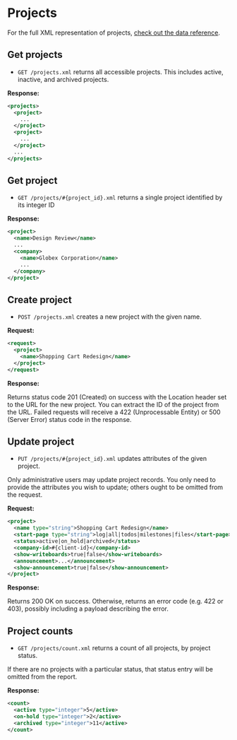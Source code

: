 Projects
========

For the full XML representation of projects, [check out the data reference](https://github.com/basecamp/basecamp-classic-api/blob/master/sections/data_reference.md#project).

Get projects
------------

* `GET /projects.xml` returns all accessible projects. This includes active, inactive, and archived projects.

**Response:**

``` xml
<projects>
  <project>
    ...
  </project>
  <project>
    ...
  </project>
  ...
</projects>

```


Get project
-----------

* `GET /projects/#{project_id}.xml` returns a single project identified by its integer ID

**Response:**

``` xml
<project>
  <name>Design Review</name>
  ...
  <company>
    <name>Globex Corporation</name>
    ...
  </company>
</project>

```


Create project
--------------

* `POST /projects.xml` creates a new project with the given name.

**Request:**

``` xml
<request>
  <project>
    <name>Shopping Cart Redesign</name>
  </project>
</request>
```


**Response:**

Returns status code 201 (Created) on success with the Location header set to the URL for the new project. You can extract the ID of the project from the URL. Failed requests will receive a 422 (Unprocessable Entity) or 500 (Server Error) status code in the response.


Update project
--------------

* `PUT /projects/#{project_id}.xml` updates attributes of the given project. 

Only administrative users may update project records. You only need to provide the attributes you wish to update; others ought to be omitted from the request.

**Request:**

``` xml
<project>
  <name type="string">Shopping Cart Redesign</name>
  <start-page type="string">log|all|todos|milestones|files</start-page>
  <status>active|on_hold|archived</status>
  <company-id>#{client-id}</company-id>
  <show-writeboards>true|false</show-writeboards>
  <announcement>...</announcement>
  <show-announcement>true|false</show-announcement>
</project>
```


**Response:**

Returns 200 OK on success. Otherwise, returns an error code (e.g. 422 or 403), possibly including a payload describing the error.


Project counts
--------------

* `GET /projects/count.xml` returns a count of all projects, by project status.

If there are no projects with a particular status, that status entry will be omitted from the report.

**Response:**

``` xml
<count>
  <active type="integer">5</active>
  <on-hold type="integer">2</active>
  <archived type="integer">11</active>
</count>
```
